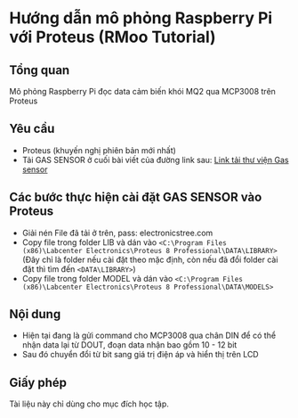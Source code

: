 # Hướng dẫn mô phỏng Raspberry Pi với Proteus (RMoo Tutorial)

## Tổng quan
Mô phỏng Raspberry Pi đọc data cảm biến khói MQ2 qua MCP3008 trên Proteus

## Yêu cầu
- Proteus (khuyến nghị phiên bản mới nhất)
- Tải GAS SENSOR ở cuối bài viết của đường link sau:
[Link tải thư viện Gas sensor](https://electronicstree.com/mq2-gas-sensor-in-proteus/)

## Các bước thực hiện cài đặt GAS SENSOR vào Proteus
- Giải nén File đã tải ở trên, pass: electronicstree.com
- Copy file trong folder LIB và dán vào `<C:\Program Files (x86)\Labcenter Electronics\Proteus 8 Professional\DATA\LIBRARY>` (Đây chỉ là folder nếu cài đặt theo mặc định, còn nếu đã đổi folder cài đặt thì tìm đến `<DATA\LIBRARY>`)
- Copy file trong folder MODEL và dán vào `<C:\Program Files (x86)\Labcenter Electronics\Proteus 8 Professional\DATA\MODELS>`

## Nội dung
- Hiện tại đang là gửi command cho MCP3008 qua chân DIN để có thể nhận data lại từ DOUT, đoạn data nhận bao gồm 10 - 12 bit
- Sau đó chuyển đổi từ bit sang giá trị điện áp và hiển thị trên LCD 

## Giấy phép
Tài liệu này chỉ dùng cho mục đích học tập.
